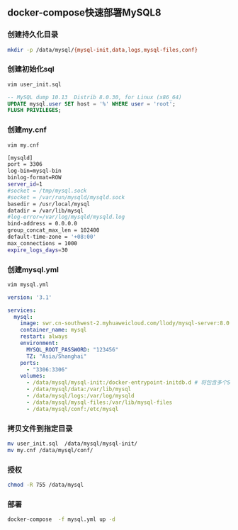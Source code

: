 ## docker-compose快速部署MySQL8

### 创建持久化目录

```bash
mkdir -p /data/mysql/{mysql-init,data,logs,mysql-files,conf}
```

### 创建初始化sql

```bash
vim user_init.sql
```

```sql
-- MySQL dump 10.13  Distrib 8.0.30, for Linux (x86_64)
UPDATE mysql.user SET host = '%' WHERE user = 'root';
FLUSH PRIVILEGES;
```

### 创建my.cnf

```bash
vim my.cnf
```

```bash
[mysqld]
port = 3306
log-bin=mysql-bin
binlog-format=ROW
server_id=1
#socket = /tmp/mysql.sock
#socket = /var/run/mysqld/mysqld.sock
basedir = /usr/local/mysql
datadir = /var/lib/mysql
#log-error=/var/log/mysqld/mysqld.log
bind-address = 0.0.0.0
group_concat_max_len = 102400
default-time-zone = '+08:00'
max_connections = 1000
expire_logs_days=30
```

### 创建mysql.yml

```bash
vim mysql.yml
```

```yaml
version: '3.1'

services:
  mysql:
    image: swr.cn-southwest-2.myhuaweicloud.com/llody/mysql-server:8.0.32 
    container_name: mysql
    restart: always
    environment:
      MYSQL_ROOT_PASSWORD: "123456" 
      TZ: "Asia/Shanghai"
    ports:
      - "3306:3306"
    volumes:
      - /data/mysql/mysql-init:/docker-entrypoint-initdb.d # 将包含多个SQL文件的目录映射到容器内
      - /data/mysql/data:/var/lib/mysql
      - /data/mysql/logs:/var/log/mysqld
      - /data/mysql/mysql-files:/var/lib/mysql-files
      - /data/mysql/conf:/etc/mysql

```

### 拷贝文件到指定目录

```bash
mv user_init.sql  /data/mysql/mysql-init/
mv my.cnf /data/mysql/conf/
```

### 授权

```bash
chmod -R 755 /data/mysql
```

### 部署

```bash
docker-compose  -f mysql.yml up -d
```
